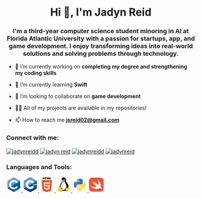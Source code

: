 <h1 align="center">Hi 👋, I'm Jadyn Reid</h1>
<h3 align="center">I'm a third-year computer science student minoring in AI at Florida Atlantic University with a passion for startups, app, and game development. I enjoy transforming ideas into real-world solutions and solving problems through technology.</h3>

- 🔭 I’m currently working on **completing my degree and strengthening my coding skills**

- 🌱 I’m currently learning **Swift**

- 👯 I’m looking to collaborate on **game development**

- 👨‍💻 All of my projects are available in my repositories!

- 📫 How to reach me **jsreid02@gmail.com**

<h3 align="left">Connect with me:</h3>
<p align="left">
<a href="https://twitter.com/jadynreidd" target="blank"><img align="center" src="https://raw.githubusercontent.com/rahuldkjain/github-profile-readme-generator/master/src/images/icons/Social/twitter.svg" alt="jadynreidd" height="30" width="40" /></a>
<a href="https://linkedin.com/in/jadyn reid" target="blank"><img align="center" src="https://raw.githubusercontent.com/rahuldkjain/github-profile-readme-generator/master/src/images/icons/Social/linked-in-alt.svg" alt="jadyn reid" height="30" width="40" /></a>
<a href="https://instagram.com/jadynreidd" target="blank"><img align="center" src="https://raw.githubusercontent.com/rahuldkjain/github-profile-readme-generator/master/src/images/icons/Social/instagram.svg" alt="jadynreidd" height="30" width="40" /></a>
<a href="https://discord.gg/jadynreid" target="blank"><img align="center" src="https://raw.githubusercontent.com/rahuldkjain/github-profile-readme-generator/master/src/images/icons/Social/discord.svg" alt="jadynreid" height="30" width="40" /></a>
</p>

<h3 align="left">Languages and Tools:</h3>
<p align="left"> <a href="https://www.cprogramming.com/" target="_blank" rel="noreferrer"> <img src="https://raw.githubusercontent.com/devicons/devicon/master/icons/c/c-original.svg" alt="c" width="40" height="40"/> </a> <a href="https://www.w3schools.com/cpp/" target="_blank" rel="noreferrer"> <img src="https://raw.githubusercontent.com/devicons/devicon/master/icons/cplusplus/cplusplus-original.svg" alt="cplusplus" width="40" height="40"/> </a> <a href="https://www.w3.org/html/" target="_blank" rel="noreferrer"> <img src="https://raw.githubusercontent.com/devicons/devicon/master/icons/html5/html5-original-wordmark.svg" alt="html5" width="40" height="40"/> </a> <a href="https://www.linux.org/" target="_blank" rel="noreferrer"> <img src="https://raw.githubusercontent.com/devicons/devicon/master/icons/linux/linux-original.svg" alt="linux" width="40" height="40"/> </a> <a href="https://www.python.org" target="_blank" rel="noreferrer"> <img src="https://raw.githubusercontent.com/devicons/devicon/master/icons/python/python-original.svg" alt="python" width="40" height="40"/> </a> <a href="https://developer.apple.com/swift/" target="_blank" rel="noreferrer"> <img src="https://raw.githubusercontent.com/devicons/devicon/master/icons/swift/swift-original.svg" alt="swift" width="40" height="40"/> </a> </p>
